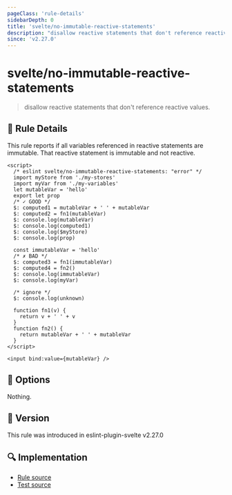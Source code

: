 ```yaml
---
pageClass: 'rule-details'
sidebarDepth: 0
title: 'svelte/no-immutable-reactive-statements'
description: "disallow reactive statements that don't reference reactive values."
since: 'v2.27.0'
---
```


# svelte/no-immutable-reactive-statements

> disallow reactive statements that don't reference reactive values.

## :book: Rule Details

This rule reports if all variables referenced in reactive statements are immutable. That reactive statement is immutable and not reactive.

<ESLintCodeBlock>

<!--eslint-skip-->

```svelte
<script>
  /* eslint svelte/no-immutable-reactive-statements: "error" */
  import myStore from './my-stores'
  import myVar from './my-variables'
  let mutableVar = 'hello'
  export let prop
  /* ✓ GOOD */
  $: computed1 = mutableVar + ' ' + mutableVar
  $: computed2 = fn1(mutableVar)
  $: console.log(mutableVar)
  $: console.log(computed1)
  $: console.log($myStore)
  $: console.log(prop)

  const immutableVar = 'hello'
  /* ✗ BAD */
  $: computed3 = fn1(immutableVar)
  $: computed4 = fn2()
  $: console.log(immutableVar)
  $: console.log(myVar)

  /* ignore */
  $: console.log(unknown)

  function fn1(v) {
    return v + ' ' + v
  }
  function fn2() {
    return mutableVar + ' ' + mutableVar
  }
</script>

<input bind:value={mutableVar} />
```

</ESLintCodeBlock>

## :wrench: Options

Nothing.

## :rocket: Version

This rule was introduced in eslint-plugin-svelte v2.27.0

## :mag: Implementation

- [Rule source](https://github.com/sveltejs/eslint-plugin-svelte/blob/main/src/rules/no-immutable-reactive-statements.ts)
- [Test source](https://github.com/sveltejs/eslint-plugin-svelte/blob/main/tests/src/rules/no-immutable-reactive-statements.ts)
